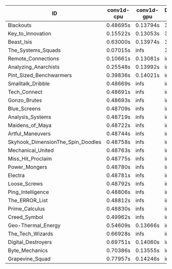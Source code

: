 |ID|conv1d-cpu|conv1d-gpu|DWSPConv2D-gpu|gemm-gpu|avg|
|-|-|-|-|-|-|
|Blackouts|0.48695s|0.13794s|3.02776s|2.03259s|1.42131s|
|Key_to_Innovation|0.15522s|0.13053s|3.25733s|2.21699s|1.44002s|
|Beast_Isis|0.63000s|0.13974s|3.02790s|2.02344s|1.45527s|
|The_Systems_Squads|0.07015s|infs|3.27695s|1.89645s|infs|
|Remote_Connections|0.10661s|0.13081s|infs|4.58790s|infs|
|Analyzing_Anarchists|0.25548s|0.13992s|infs|4.56594s|infs|
|Pint_Sized_Benchwarmers|0.39836s|0.14021s|infs|1.88145s|infs|
|Smalltalk_Dribble|0.48669s|infs|infs|4.61080s|infs|
|Tech_Connect|0.48691s|infs|infs|4.58969s|infs|
|Gonzo_Brutes|0.48693s|infs|infs|4.59986s|infs|
|Blue_Screens|0.48709s|infs|infs|4.60113s|infs|
|Analysis_Systems|0.48719s|infs|infs|4.59920s|infs|
|Maidens_of_Maya|0.48722s|infs|infs|4.59533s|infs|
|Artful_Maneuvers|0.48744s|infs|infs|4.59183s|infs|
|Skyhook_DimensionThe_Spin_Doodles|0.48758s|infs|infs|4.60157s|infs|
|Mechanical_United|0.48763s|infs|infs|4.59346s|infs|
|Miss_Hit_Proclaim|0.48775s|infs|infs|4.60627s|infs|
|Power_Mongers|0.48780s|infs|infs|4.59634s|infs|
|Electra|0.48781s|infs|infs|4.59381s|infs|
|Loose_Screws|0.48792s|infs|infs|4.61225s|infs|
|Ping_Intelligence|0.48806s|infs|infs|4.61898s|infs|
|The_ERROR_List|0.48812s|infs|infs|4.60139s|infs|
|Prime_Calculus|0.48830s|infs|infs|4.59359s|infs|
|Creed_Symbol|0.49962s|infs|infs|4.61065s|infs|
|Geo-Thermal_Energy|0.54609s|0.13666s|infs|4.57802s|infs|
|The_Tech_Wizards|0.66928s|infs|infs|4.57964s|infs|
|Digital_Destroyers|0.69751s|0.14060s|infs|4.79394s|infs|
|Byte_Mechanics|0.70386s|0.13555s|infs|4.58674s|infs|
|Grapevine_Squad|0.77957s|0.14246s|infs|4.58356s|infs|
